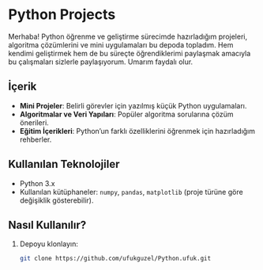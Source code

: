 # Python Projects

Merhaba! Python öğrenme ve geliştirme sürecimde hazırladığım projeleri, algoritma çözümlerini ve mini uygulamaları bu depoda topladım. Hem kendimi geliştirmek hem de bu süreçte öğrendiklerimi paylaşmak amacıyla bu çalışmaları sizlerle paylaşıyorum. Umarım faydalı olur.

## İçerik
- **Mini Projeler**: Belirli görevler için yazılmış küçük Python uygulamaları.  
- **Algoritmalar ve Veri Yapıları**: Popüler algoritma sorularına çözüm önerileri.  
- **Eğitim İçerikleri**: Python’un farklı özelliklerini öğrenmek için hazırladığım rehberler.

## Kullanılan Teknolojiler
- Python 3.x  
- Kullanılan kütüphaneler: `numpy`, `pandas`, `matplotlib` (proje türüne göre değişiklik gösterebilir).

## Nasıl Kullanılır?
1. Depoyu klonlayın:  
   ```bash
   git clone https://github.com/ufukguzel/Python.ufuk.git

